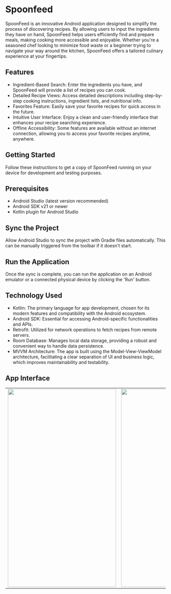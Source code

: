 # Spoonfeed
SpoonFeed is an innovative Android application designed to simplify the process of discovering recipes. By allowing users to input the ingredients they have on hand, SpoonFeed helps users efficiently find and prepare meals, making cooking more accessible and enjoyable. Whether you're a seasoned chef looking to minimize food waste or a beginner trying to navigate your way around the kitchen, SpoonFeed offers a tailored culinary experience at your fingertips.

## Features
- Ingredient-Based Search: Enter the ingredients you have, and SpoonFeed will provide a list of recipes you can cook.
- Detailed Recipe Views: Access detailed descriptions including step-by-step cooking instructions, ingredient lists, and nutritional info.
- Favorites Feature: Easily save your favorite recipes for quick access in the future.
- Intuitive User Interface: Enjoy a clean and user-friendly interface that enhances your recipe searching experience.
- Offline Accessibility: Some features are available without an internet connection, allowing you to access your favorite recipes anytime, anywhere.

## Getting Started
Follow these instructions to get a copy of SpoonFeed running on your device for development and testing purposes.

## Prerequisites
- Android Studio (latest version recommended)
- Android SDK v21 or newer
- Kotlin plugin for Android Studio

## Sync the Project
Allow Android Studio to sync the project with Gradle files automatically. This can be manually triggered from the toolbar if it doesn’t start.

## Run the Application
Once the sync is complete, you can run the application on an Android emulator or a connected physical device by clicking the 'Run' button.

## Technology Used
- Kotlin: The primary language for app development, chosen for its modern features and compatibility with the Android ecosystem.
- Android SDK: Essential for accessing Android-specific functionalities and APIs.
- Retrofit: Utilized for network operations to fetch recipes from remote servers.
- Room Database: Manages local data storage, providing a robust and convenient way to handle data persistence.
- MVVM Architecture: The app is built using the Model-View-ViewModel architecture, facilitating a clear separation of UI and business logic, which improves maintainability and testability.

## App Interface

<table>
  <tr>
<td><img src=https://github.com/madhurmehta007/Nosh-Assignment/assets/77354138/541391ef-5e23-4aa4-867f-7ac2ef1248fa.jpeg width=340 height=620></td>
<td><img src=https://github.com/madhurmehta007/Nosh-Assignment/assets/77354138/5f49b3c6-215b-4f32-8e92-53822c81f043.jpeg width=340 height=620></td>
<td><img src=https://github.com/madhurmehta007/Nosh-Assignment/assets/77354138/4d5f60fa-bf8a-466b-a7d1-6ad1e61703c8.jpeg width=340 height=620></td>

  <!-- <tr>
<td><img src=https://github.com/madhurmehta007/Nosh-Assignment/assets/77354138/541391ef-5e23-4aa4-867f-7ac2ef1248fa.jpeg width=340 height=620></td>
<td><img src=https://github.com/madhurmehta007/Nosh-Assignment/assets/77354138/5f49b3c6-215b-4f32-8e92-53822c81f043.jpeg width=340 height=620></td>
<td><img src=https://github.com/madhurmehta007/Nosh-Assignment/assets/77354138/4d5f60fa-bf8a-466b-a7d1-6ad1e61703c8.jpeg width=340 height=620></td> -->
</table>












